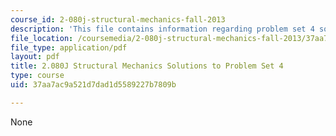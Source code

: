 ```yaml
---
course_id: 2-080j-structural-mechanics-fall-2013
description: 'This file contains information regarding problem set 4 solution. '
file_location: /coursemedia/2-080j-structural-mechanics-fall-2013/37aa7ac9a521d7dad1d5589227b7809b_MIT2_080JF13_ProbSet_4_Sol.pdf
file_type: application/pdf
layout: pdf
title: 2.080J Structural Mechanics Solutions to Problem Set 4
type: course
uid: 37aa7ac9a521d7dad1d5589227b7809b

---
```

None